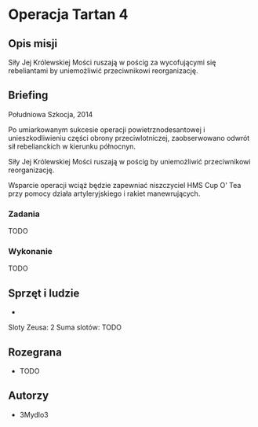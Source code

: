 # Operacja Tartan 4

## Opis misji

Siły Jej Królewskiej Mości ruszają w pościg za wycofującymi się rebeliantami by uniemożliwić przeciwnikowi reorganizację.

## Briefing

Południowa Szkocja, 2014

Po umiarkowanym sukcesie operacji powietrznodesantowej i unieszkodliwieniu części obrony przeciwlotniczej, zaobserwowano odwrót sił rebelianckich w kierunku północnyn.

Siły Jej Królewskiej Mości ruszają w pościg by uniemożliwić przeciwnikowi reorganizację.

Wsparcie operacji wciąż będzie zapewniać niszczyciel HMS Cup O' Tea przy pomocy działa artyleryjskiego i rakiet manewrujących.

### Zadania

TODO

### Wykonanie

TODO

## Sprzęt i ludzie

- 

Sloty Zeusa: 2
Suma slotów: TODO

## Rozegrana

- TODO

## Autorzy

- 3Mydlo3
